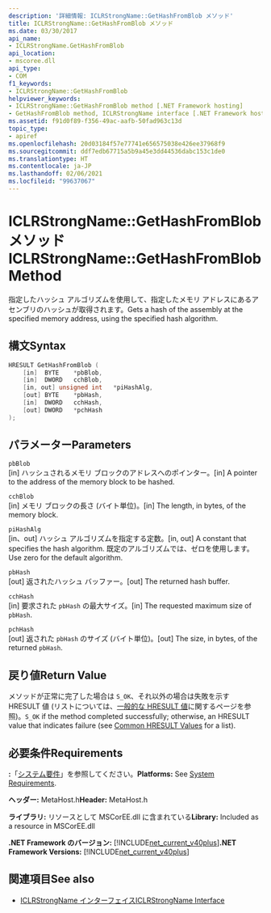 ```yaml
---
description: '詳細情報: ICLRStrongName::GetHashFromBlob メソッド'
title: ICLRStrongName::GetHashFromBlob メソッド
ms.date: 03/30/2017
api_name:
- ICLRStrongName.GetHashFromBlob
api_location:
- mscoree.dll
api_type:
- COM
f1_keywords:
- ICLRStrongName::GetHashFromBlob
helpviewer_keywords:
- ICLRStrongName::GetHashFromBlob method [.NET Framework hosting]
- GetHashFromBlob method, ICLRStrongName interface [.NET Framework hosting]
ms.assetid: f91d0f89-f356-49ac-aafb-50fad963c13d
topic_type:
- apiref
ms.openlocfilehash: 20d03184f57e77741e656575038e426ee37968f9
ms.sourcegitcommit: ddf7edb67715a5b9a45e3dd44536dabc153c1de0
ms.translationtype: HT
ms.contentlocale: ja-JP
ms.lasthandoff: 02/06/2021
ms.locfileid: "99637067"
---
```

# <a name="iclrstrongnamegethashfromblob-method"></a><span data-ttu-id="9d90f-103">ICLRStrongName::GetHashFromBlob メソッド</span><span class="sxs-lookup"><span data-stu-id="9d90f-103">ICLRStrongName::GetHashFromBlob Method</span></span>

<span data-ttu-id="9d90f-104">指定したハッシュ アルゴリズムを使用して、指定したメモリ アドレスにあるアセンブリのハッシュが取得されます。</span><span class="sxs-lookup"><span data-stu-id="9d90f-104">Gets a hash of the assembly at the specified memory address, using the specified hash algorithm.</span></span>  
  
## <a name="syntax"></a><span data-ttu-id="9d90f-105">構文</span><span class="sxs-lookup"><span data-stu-id="9d90f-105">Syntax</span></span>  
  
```cpp  
HRESULT GetHashFromBlob (  
    [in]  BYTE    *pbBlob,  
    [in]  DWORD   cchBlob,  
    [in, out] unsigned int   *piHashAlg,  
    [out] BYTE    *pbHash,  
    [in]  DWORD   cchHash,  
    [out] DWORD   *pchHash  
);  
```  
  
## <a name="parameters"></a><span data-ttu-id="9d90f-106">パラメーター</span><span class="sxs-lookup"><span data-stu-id="9d90f-106">Parameters</span></span>  

 `pbBlob`  
 <span data-ttu-id="9d90f-107">[in] ハッシュされるメモリ ブロックのアドレスへのポインター。</span><span class="sxs-lookup"><span data-stu-id="9d90f-107">[in] A pointer to the address of the memory block to be hashed.</span></span>  
  
 `cchBlob`  
 <span data-ttu-id="9d90f-108">[in] メモリ ブロックの長さ (バイト単位)。</span><span class="sxs-lookup"><span data-stu-id="9d90f-108">[in] The length, in bytes, of the memory block.</span></span>  
  
 `piHashAlg`  
 <span data-ttu-id="9d90f-109">[in、out] ハッシュ アルゴリズムを指定する定数。</span><span class="sxs-lookup"><span data-stu-id="9d90f-109">[in, out] A constant that specifies the hash algorithm.</span></span> <span data-ttu-id="9d90f-110">既定のアルゴリズムでは、ゼロを使用します。</span><span class="sxs-lookup"><span data-stu-id="9d90f-110">Use zero for the default algorithm.</span></span>  
  
 `pbHash`  
 <span data-ttu-id="9d90f-111">[out] 返されたハッシュ バッファー。</span><span class="sxs-lookup"><span data-stu-id="9d90f-111">[out] The returned hash buffer.</span></span>  
  
 `cchHash`  
 <span data-ttu-id="9d90f-112">[in] 要求された `pbHash` の最大サイズ。</span><span class="sxs-lookup"><span data-stu-id="9d90f-112">[in] The requested maximum size of `pbHash`.</span></span>  
  
 `pchHash`  
 <span data-ttu-id="9d90f-113">[out] 返された `pbHash` のサイズ (バイト単位)。</span><span class="sxs-lookup"><span data-stu-id="9d90f-113">[out] The size, in bytes, of the returned `pbHash`.</span></span>  
  
## <a name="return-value"></a><span data-ttu-id="9d90f-114">戻り値</span><span class="sxs-lookup"><span data-stu-id="9d90f-114">Return Value</span></span>  

 <span data-ttu-id="9d90f-115">メソッドが正常に完了した場合は `S_OK`、それ以外の場合は失敗を示す HRESULT 値 (リストについては、[一般的な HRESULT 値](/windows/win32/seccrypto/common-hresult-values)に関するページを参照)。</span><span class="sxs-lookup"><span data-stu-id="9d90f-115">`S_OK` if the method completed successfully; otherwise, an HRESULT value that indicates failure (see [Common HRESULT Values](/windows/win32/seccrypto/common-hresult-values) for a list).</span></span>  
  
## <a name="requirements"></a><span data-ttu-id="9d90f-116">必要条件</span><span class="sxs-lookup"><span data-stu-id="9d90f-116">Requirements</span></span>  

 <span data-ttu-id="9d90f-117">**:**「[システム要件](../../get-started/system-requirements.md)」を参照してください。</span><span class="sxs-lookup"><span data-stu-id="9d90f-117">**Platforms:** See [System Requirements](../../get-started/system-requirements.md).</span></span>  
  
 <span data-ttu-id="9d90f-118">**ヘッダー:** MetaHost.h</span><span class="sxs-lookup"><span data-stu-id="9d90f-118">**Header:** MetaHost.h</span></span>  
  
 <span data-ttu-id="9d90f-119">**ライブラリ:** リソースとして MSCorEE.dll に含まれている</span><span class="sxs-lookup"><span data-stu-id="9d90f-119">**Library:** Included as a resource in MSCorEE.dll</span></span>  
  
 <span data-ttu-id="9d90f-120">**.NET Framework のバージョン:** [!INCLUDE[net_current_v40plus](../../../../includes/net-current-v40plus-md.md)]</span><span class="sxs-lookup"><span data-stu-id="9d90f-120">**.NET Framework Versions:** [!INCLUDE[net_current_v40plus](../../../../includes/net-current-v40plus-md.md)]</span></span>  
  
## <a name="see-also"></a><span data-ttu-id="9d90f-121">関連項目</span><span class="sxs-lookup"><span data-stu-id="9d90f-121">See also</span></span>

- [<span data-ttu-id="9d90f-122">ICLRStrongName インターフェイス</span><span class="sxs-lookup"><span data-stu-id="9d90f-122">ICLRStrongName Interface</span></span>](iclrstrongname-interface.md)

